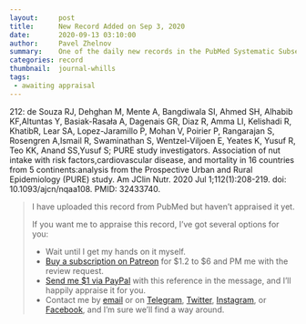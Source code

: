 ```yaml
---
layout:     post
title:      New Record Added on Sep 3, 2020
date:       2020-09-13 03:10:00
author:     Pavel Zhelnov
summary:    One of the daily new records in the PubMed Systematic Subset indexed by Sep 3, 2020.
categories: record
thumbnail:  journal-whills
tags:
 - awaiting appraisal
---
```


212: de Souza RJ, Dehghan M, Mente A, Bangdiwala SI, Ahmed SH, Alhabib KF,Altuntas Y, Basiak-Rasała A, Dagenais GR, Diaz R, Amma LI, Kelishadi R, KhatibR, Lear SA, Lopez-Jaramillo P, Mohan V, Poirier P, Rangarajan S, Rosengren A,Ismail R, Swaminathan S, Wentzel-Viljoen E, Yeates K, Yusuf R, Teo KK, Anand SS,Yusuf S; PURE study investigators. Association of nut intake with risk factors,cardiovascular disease, and mortality in 16 countries from 5 continents:analysis from the Prospective Urban and Rural Epidemiology (PURE) study. Am JClin Nutr. 2020 Jul 1;112(1):208-219. doi: 10.1093/ajcn/nqaa108. PMID: 32433740.


> I have uploaded this record from PubMed but haven’t appraised it yet.
>
> If you want me to appraise this record, I’ve got several options for you:
> * Wait until I get my hands on it myself.
> * [Buy a subscription on Patreon](https://patreon.com/zheln) for $1.2 to $6 and PM me with the review request.
> * [Send me $1 via PayPal](https://paypal.me/pjelnov) with this reference in the message, and I’ll happily appraise it for you.
> * Contact me by [email](mailto:pavel@zheln.com) or on [Telegram](https://t.me/drzhelnov), [Twitter](https://twitter.com/drzhelnov), [Instagram](https://instagram.com/igzheln), or [Facebook](https://facebook.com/drzhelnov), and I’m sure we’ll find a way around.

